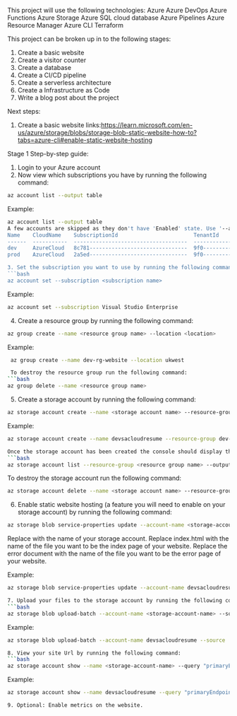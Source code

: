 This project will use the following technologies:
Azure
Azure DevOps
Azure Functions
Azure Storage
Azure SQL cloud database
Azure Pipelines
Azure Resource Manager
Azure CLI
Terraform

This project can be broken up in to the following stages:
1. Create a basic website
2. Create a visitor counter
3. Create a database
4. Create a CI/CD pipeline
5. Create a serverless architecture
6. Create a Infrastructure as Code
7. Write a blog post about the project

Next steps:
1. Create a basic website
links:https://learn.microsoft.com/en-us/azure/storage/blobs/storage-blob-static-website-how-to?tabs=azure-cli#enable-static-website-hosting

Stage 1 Step-by-step guide:
1. Login to your Azure account
2. Now view which subscriptions you have by running the following command:
```bash
az account list --output table
```
Example:
```bash
az account list --output table
A few accounts are skipped as they don't have 'Enabled' state. Use '--all' to display them.
Name    CloudName    SubscriptionId                        TenantId                              State    IsDefault
------  -----------  ------------------------------------  ------------------------------------  -------  -----------
dev     AzureCloud   8c781-------------------------------  9f0------------------------------  Enabled  True
prod    AzureCloud   2a5ed-------------------------------  9f0------------------------------  Enabled  False

3. Set the subscription you want to use by running the following command:
```bash
az account set --subscription <subscription name>
```
Example:
```bash
az account set --subscription Visual Studio Enterprise
```

4. Create a resource group by running the following command:
```bash
az group create --name <resource group name> --location <location>
```
Example:
```bash
 az group create --name dev-rg-website --location ukwest

 To destroy the resource group run the following command:
```bash
az group delete --name <resource group name>
```

5. Create a storage account by running the following command:
```bash
az storage account create --name <storage account name> --resource-group <resource group name> --location <location> --sku Standard_LRS
```
Example:
```bash
az storage account create --name devsacloudresume --resource-group dev-rg-website --location ukwest --sku Standard_LRS

Once the storage account has been created the console should display the output file of the account with all account details, alternatively, you can view the storage account by running the following command:
```bash
az storage account list --resource-group <resource group name> --output table
```
To destroy the storage account run the following command:
```bash
az storage account delete --name <storage account name> --resource-group <resource group name>
```
6. Enable static website hosting (a feature you will need to enable on your storage account) 
    by running the following command:
```bash
az storage blob service-properties update --account-name <storage-account-name> --static-website --404-document <error-document-name> --index-document <index-document-name>
```
Replace <storage-account-name> with the name of your storage account.
Replace index.html with the name of the file you want to be the index page of your website.
Replace the error document with the name of the file you want to be the error page of your website.

Example:
```bash
az storage blob service-properties update --account-name devsacloudresume --static-website --404-document error.html --index-document index.html

7. Upload your files to the storage account by running the following command:
```bash
az storage blob upload-batch --account-name <storage-account-name> --source <source-folder> --destination <destination-folder>
```
Example:
```bash
az storage blob upload-batch --account-name devsacloudresume --source . --destination '$web'

8. View your site Url by running the following command:
```bash
az storage account show --name <storage-account-name> --query "primaryEndpoints.web" --output tsv
```
Example:
```bash
az storage account show --name devsacloudresume --query "primaryEndpoints.web" --output tsv

9. Optional: Enable metrics on the website.
